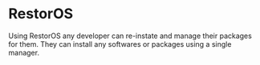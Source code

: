 # RestorOS

Using RestorOS any developer can re-instate and manage their packages for them. They can install any softwares or packages using a single manager.